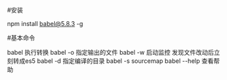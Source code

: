 #安装
 
 npm install babel@5.8.3 -g
 
#基本命令
 
 babel 执行转换
 babel -o 指定输出的文件
 babel -w 启动监控 发现文件改动后立刻转成es5
 babel -d  指定编译的目录
 babel -s sourcemap
 babel --help 查看帮助 
 